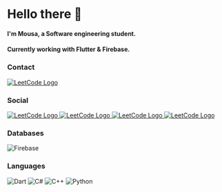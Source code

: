# Hello there 👋
#### I'm Mousa, a Software engineering student.
#### Currently working with Flutter & Firebase.


### Contact

<a href="mailto:mous.zeydan@gmail.com">
<img src="https://img.shields.io/badge/Gmail-D14836?style=for-the-badge&logo=gmail&logoColor=white" alt="LeetCode Logo">
</a>

### Social

<a href="https://x.com/Mousa_zai">
<img src="https://img.shields.io/badge/X-000000?style=for-the-badge&logo=x&logoColor=white" alt="LeetCode Logo">
</a>
<a href="https://www.linkedin.com/in/muse-zeydan-181691248/">
<img src="https://img.shields.io/badge/LinkedIn-0077B5?style=for-the-badge&logo=linkedin&logoColor=white)" alt="LeetCode Logo">
</a>
<a href="https://leetcode.com/u/MousaZa/">
<img src="https://img.shields.io/badge/-LeetCode-FFA116?style=for-the-badge&logo=LeetCode&logoColor=black" alt="LeetCode Logo">
</a>
<a href="https://www.instagram.com/mouszaidan/">
<img src="https://img.shields.io/badge/Instagram-E4405F?style=for-the-badge&logo=instagram&logoColor=white" alt="LeetCode Logo">
</a>

### Databases
![Firebase](https://img.shields.io/badge/firebase-a08021?style=for-the-badge&logo=firebase&logoColor=ffcd34)
### Languages
![Dart](https://img.shields.io/badge/dart-%230175C2.svg?style=for-the-badge&logo=dart&logoColor=white)
![C#](https://img.shields.io/badge/c%23-%23239120.svg?style=for-the-badge&logo=csharp&logoColor=white)
![C++](https://img.shields.io/badge/c++-%2300599C.svg?style=for-the-badge&logo=c%2B%2B&logoColor=white)
![Python](https://img.shields.io/badge/python-3670A0?style=for-the-badge&logo=python&logoColor=ffdd54)

